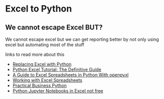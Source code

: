 # Excel to Python

## We cannot escape Excel BUT?
We cannot escape excel but we can get reporting better by not only using excel but automating most of the stuff

links to read more about this 
- [Replacing Excel with Python](https://towardsdatascience.com/replacing-excel-with-python-30aa060d35e)
- [Python Excel Tutorial: The Definitive Guide](https://www.datacamp.com/community/tutorials/python-excel-tutorial)
- [A Guide to Excel Spreadsheets in Python With openpyxl](https://realpython.com/openpyxl-excel-spreadsheets-python/)
- [Working with Excel Spreadsheets](https://automatetheboringstuff.com/chapter12/)
- [Practical Business Python](https://pbpython.com/roadmap.html)
- [Python Jupyter Notebooks in Excel not free](https://towardsdatascience.com/python-jupyter-notebooks-in-excel-5ab34fc6439)
